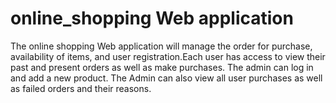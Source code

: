# online_shopping Web application 
 The online shopping Web application will manage the order for purchase, availability of items, and user registration.Each user has access to view their past and present orders as well as make purchases. The admin can log in and add a new product. The Admin can also view all user purchases as well as failed orders and their reasons.
